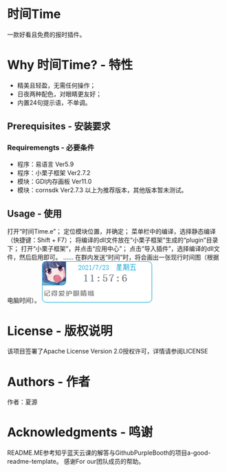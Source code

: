 # 时间Time
一款好看且免费的报时插件。
# Why 时间Time? - 特性
* 精美且轻盈，无需任何操作；
* 日夜两种配色，对眼睛更友好；
* 内置24句提示语，不单调。
## Prerequisites - 安装要求
### Requiremengts - 必要条件
* 程序：易语言 Ver5.9
* 程序：小栗子框架 Ver2.7.2
* 模块：GDI内存画板 Ver11.0
* 模块：cornsdk Ver2.7.3
以上为推荐版本，其他版本暂未测试。
## Usage - 使用
打开“时间Time.e”；
定位模块位置，并确定；
菜单栏中的编译，选择静态编译（快捷键：Shift + F7）；
将编译的dll文件放在“小栗子框架”生成的“plugin”目录下；
打开“小栗子框架”，并点击“应用中心”；
点击“导入插件”，选择编译的dll文件，然后启用即可。
......
在群内发送“时间”时，将会画出一张现行时间图（根据电脑时间）。
![演示图](./image.jpg)
# License - 版权说明
该项目签署了Apache License Version 2.0授权许可，详情请参阅LICENSE
# Authors - 作者
作者：夏源
# Acknowledgments - 鸣谢
README.ME参考知乎蓝天云课的解答与GithubPurpleBooth的项目a-good-readme-template。
感谢For our团队成员的帮助。